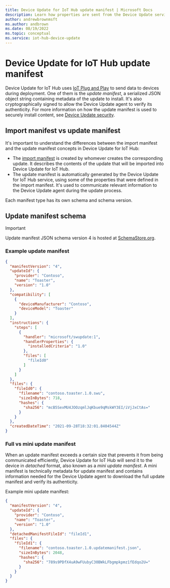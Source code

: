 ```yaml
---
title: Device Update for IoT Hub update manifest | Microsoft Docs
description: Learn how properties are sent from the Device Update service to the device during an update
author: andrewbrownmsft
ms.author: andbrown
ms.date: 08/19/2022
ms.topic: conceptual
ms.service: iot-hub-device-update
---
```



# Device Update for IoT Hub update manifest

Device Update for IoT Hub uses [IoT Plug and Play](./device-update-plug-and-play.md) to send data to devices during deployment. One of them is the _update manifest_, a serialized JSON object string containing metadata of the update to install. It's also cryptographically signed to allow the Device Update agent to verify its authenticity. For more information on how the update manifest is used to securely install content, see [Device Update security](./device-update-security.md).

## Import manifest vs update manifest

It's important to understand the differences between the import manifest and the update manifest concepts in Device Update for IoT Hub:

* The [import manifest](./import-concepts.md) is created by whomever creates the corresponding update. It describes the contents of the update that will be imported into Device Update for IoT Hub.
* The update manifest is automatically generated by the Device Update for IoT Hub service, using some of the properties that were defined in the import manifest. It's used to communicate relevant information to the Device Update agent during the update process.

Each manifest type has its own schema and schema version.

## Update manifest schema

> [!IMPORTANT]
> Update manifest JSON schema version 4 is hosted at [SchemaStore.org](https://json.schemastore.org/azure-deviceupdate-update-manifest-4.json).

### Example update manifest

```JSON
{
  "manifestVersion": "4",
  "updateId": {
    "provider": "Contoso",
    "name": "Toaster",
    "version": "1.0"
  },
  "compatibility": [
    {
      "deviceManufacturer": "Contoso",
      "deviceModel": "Toaster"
    }
  ],
  "instructions": {
    "steps": [
      {
        "handler": "microsoft/swupdate:1",
        "handlerProperties": {
          "installedCriteria": "1.0"
        },
        "files": [
          "fileId0"
        ]
      }
    ]
  },
  "files": {
    "fileId0": {
      "filename": "contoso.toaster.1.0.swu",
      "sizeInBytes": 718,
      "hashes": {
        "sha256": "mcB5SexMU4JOOzqmlJqKbue9qMskWY3EI/iVjJxCtAs="
      }
    }
  },
  "createdDateTime": "2021-09-28T18:32:01.8404544Z"
}
```

### Full vs mini update manifest

When an update manifest exceeds a certain size that prevents it from being communicated efficiently, Device Update for IoT Hub will send it to the device in _detached_ format, also known as a _mini update manifest_. A mini manifest is technically metadata for update manifest and contains information needed for the Device Update agent to download the full update manifest and verify its authenticity.

Example mini update manifest:

```json
{
  "manifestVersion": "4",
  "updateId": {
    "provider": "Contoso",
    "name": "Toaster",
    "version": "1.0"
  },
  "detachedManifestFileId": "fileId1",
  "files": {
    "fileId1": {
      "filename": "contoso.toaster.1.0.updatemanifest.json",
      "sizeInBytes": 2048,
      "hashes": {
        "sha256": "789s9PDfX4uA9wFUubyC30BWkLFbgmpkpmz1fEdqo2U="
      }
    }
  }
}
```
